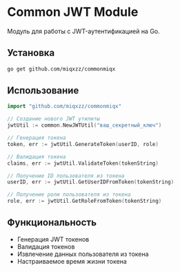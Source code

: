 # Common JWT Module

Модуль для работы с JWT-аутентификацией на Go.

## Установка

```bash
go get github.com/miqxzz/commonmiqx
```

## Использование

```go
import "github.com/miqxzz/commonmiqx"

// Создание нового JWT утилиты
jwtUtil := common.NewJWTUtil("ваш_секретный_ключ")

// Генерация токена
token, err := jwtUtil.GenerateToken(userID, role)

// Валидация токена
claims, err := jwtUtil.ValidateToken(tokenString)

// Получение ID пользователя из токена
userID, err := jwtUtil.GetUserIDFromToken(tokenString)

// Получение роли пользователя из токена
role, err := jwtUtil.GetRoleFromToken(tokenString)
```

## Функциональность

- Генерация JWT токенов
- Валидация токенов
- Извлечение данных пользователя из токена
- Настраиваемое время жизни токена 